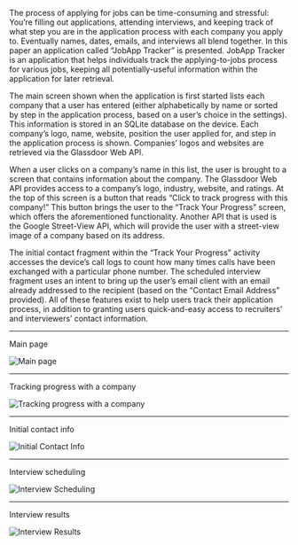 The process of applying for jobs can be time-consuming and stressful: You’re filling out applications, attending interviews, and keeping track of what step you are in the application process with each company you apply to. Eventually names, dates, emails, and interviews all blend together. In this paper an application called “JobApp Tracker” is presented. JobApp Tracker is an application that helps individuals track the applying-to-jobs process for various jobs, keeping all potentially-useful information within the application for later retrieval.

The main screen shown when the application is first started lists each company that a user has entered (either alphabetically by name or sorted by step in the application process, based on a user’s choice in the settings). This information is stored in an SQLite database on the device. Each company’s logo, name, website, position the user applied for, and step in the application process is shown. Companies’ logos and websites are retrieved via the Glassdoor Web API.

When a user clicks on a company’s name in this list, the user is brought to a screen that contains information about the company. The Glassdoor Web API provides access to a company’s logo, industry, website, and ratings. At the top of this screen is a button that reads “Click to track progress with this company!” This button brings the user to the “Track Your Progress” screen, which offers the aforementioned functionality. Another API that is used is the Google Street-View API, which will provide the user with a street-view image of a company based on its address.

The initial contact fragment within the “Track Your Progress” activity accesses the device’s call logs to count how many times calls have been exchanged with a particular phone number. The scheduled interview fragment uses an intent to bring up the user’s email client with an email already addressed to the recipient (based on the “Contact Email Address” provided). All of these features exist to help users track their application process, in addition to granting users quick-and-easy access to recruiters’ and interviewers’ contact information.


--------------------------------------------------



Main page

![Main page](https://github.com/cjaiello/MobileBSMSProject/blob/master/screenshots/screenshot-0.png)



--------------------------------------------------

Tracking progress with a company

![Tracking progress with a company](https://github.com/cjaiello/MobileBSMSProject/blob/master/screenshots/screenshot-1.png)


--------------------------------------------------

Initial contact info

![Initial Contact Info](https://github.com/cjaiello/MobileBSMSProject/blob/master/screenshots/screenshot-2.png)


--------------------------------------------------

Interview scheduling

![Interview Scheduling](https://github.com/cjaiello/MobileBSMSProject/blob/master/screenshots/screenshot-3.png)


--------------------------------------------------

Interview results

![Interview Results](https://github.com/cjaiello/MobileBSMSProject/blob/master/screenshots/screenshot-4.png)


